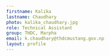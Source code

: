 ```yaml
---
firstname: Kalika
lastname: Chaudhary
photo: kalika_chaudhary.jpg
role: Technical Assistant
group: THDC, Marpha
email: k.chaudhary@thdcmustang.gov.np
layout: profile
---
```

